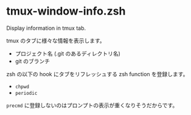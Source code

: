 # tmux-window-info.zsh
Display information in tmux tab.

tmux のタブに様々な情報を表示します。

* プロジェクト名 (.git のあるディレクトリ名)
* git のブランチ

zsh の以下の hook にタブをリフレッシュする zsh function を登録します。

* `chpwd`
* `periodic`

`precmd` に登録しないのはプロンプトの表示が重くなりそうだからです。

